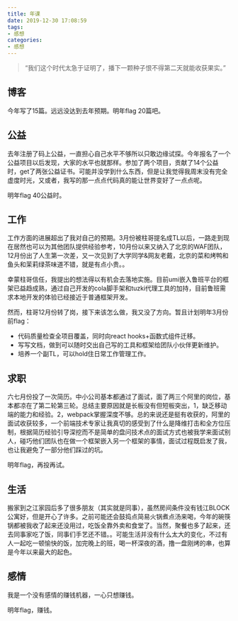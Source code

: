 ```yaml
---
title: 年课
date: 2019-12-30 17:08:59
tags:
- 感想
categories: 
- 感想
---
```




> “我们这个时代太急于证明了，播下一颗种子恨不得第二天就能收获果实。”

## 博客

今年写了15篇。远远没达到去年预期。明年flag 20篇吧。



## 公益

去年注册了码上公益，一直担心自己水平不够所以只敢边缘试探。今年报名了一个公益项目以后发现，大家的水平也就那样。参加了两个项目，贡献了14个公益时，get了两张公益证书。可能并没学到什么东西，但是让我觉得我周末没有完全虚度时光，又或者，我写的那一点点代码真的能让世界变好了一点点呢。

明年flag 40公益时。



## 工作

工作方面的进展超出了我对自己的预期。3月份被柱哥提名成TL以后，一路走到现在居然也可以为其他团队提供经验参考，10月份以来又纳入了北京的WAF团队，12月份出了人生第一次差，又一次见到了大学同学&网友老戴，北京的菜和烤鸭和鱼头和茉莉绿茶味道不错，就是有点小贵。。



幸蒙柱哥信任，我提出的想法得以有机会去落地实施。目前umi嵌入鲁班平台的框架已益趋成熟，通过自己开发的cola脚手架和tuzki代理工具的加持，目前鲁班需求本地开发的体验已经接近于普通框架开发。



然而，柱哥12月份转了岗，接下来该怎么做，我又没了方向。暂且计划明年3月份前flag：

- 代码质量检查全项目覆盖，同时向react hooks+函数式组件迁移。
- 写写文档，做到可以随时交出自己写的工具和框架给团队小伙伴更新维护。
- 培养一个副TL，可以hold住日常工作管理工作。



## 求职

六七月份投了一次简历。中小公司基本都通过了面试，面了两三个阿里的岗位，基本都凉在了第二轮第三轮。总结主要原因就是长板没有但短板突出，1，缺乏移动端的能力和经验。2，webpack掌握深度不够。总的来说还是挺有收获的，阿里的面试收获较多，一个前端技术专家让我真切的感受到了什么是降维打击和全方位压制，根据简历经验引导深挖而不是简单的盘问技术点的面试方式也被我学来面试别人，碰巧他们团队也在做一个框架嵌入另一个框架的事情，面试过程既启发了我，也让我避免了一部分他们踩过的坑。

明年flag，再投再试。



## 生活

搬家到之江家园后多了很多朋友（其实就是同事），虽然房间条件没有钱江BLOCK公寓好，但是开心了许多。之前可能还会鼓捣点简易火锅煮点汤来喝，今年的碗筷锅都被我收了起来还没用过，吃饭全靠外卖和食堂了。当然，聚餐也多了起来，还去同事家吃了饭，同事们手艺还不错。。可能生活并没有什么太大的变化，不过有人一起吃一顿愉快的饭，加完晚上的班，喝一杯深夜的酒，撸一盘刚烤的串，也算是今年以来最大的起色。



## 感情

我是一个没有感情的赚钱机器，一心只想赚钱。

明年flag，赚钱。